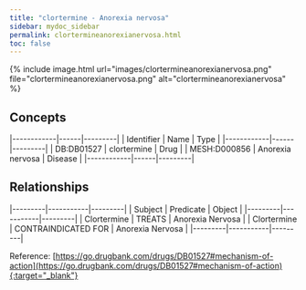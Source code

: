 ```yaml
---
title: "clortermine - Anorexia nervosa"
sidebar: mydoc_sidebar
permalink: clortermineanorexianervosa.html
toc: false 
---
```


{% include image.html url="images/clortermineanorexianervosa.png" file="clortermineanorexianervosa.png" alt="clortermineanorexianervosa" %}

## Concepts

|------------|------|---------|
| Identifier | Name | Type    |
|------------|------|---------|
| DB:DB01527 | clortermine | Drug |
| MESH:D000856 | Anorexia nervosa | Disease |
|------------|------|---------|

## Relationships

|---------|-----------|---------|
| Subject | Predicate | Object  |
|---------|-----------|---------|
| Clortermine | TREATS | Anorexia Nervosa |
| Clortermine | CONTRAINDICATED FOR | Anorexia Nervosa |
|---------|-----------|---------|

Reference: [https://go.drugbank.com/drugs/DB01527#mechanism-of-action](https://go.drugbank.com/drugs/DB01527#mechanism-of-action){:target="_blank"}